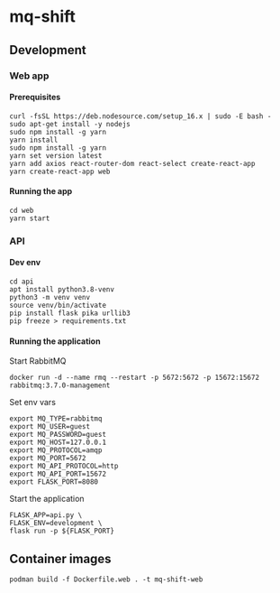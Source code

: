 # mq-shift

## Development
### Web app
#### Prerequisites
```
curl -fsSL https://deb.nodesource.com/setup_16.x | sudo -E bash -
sudo apt-get install -y nodejs
sudo npm install -g yarn
yarn install
sudo npm install -g yarn
yarn set version latest
yarn add axios react-router-dom react-select create-react-app
yarn create-react-app web
```

#### Running the app
```
cd web
yarn start
```

### API
#### Dev env
```
cd api
apt install python3.8-venv
python3 -m venv venv
source venv/bin/activate
pip install flask pika urllib3
pip freeze > requirements.txt
```
#### Running the application
Start RabbitMQ
```
docker run -d --name rmq --restart -p 5672:5672 -p 15672:15672 rabbitmq:3.7.0-management
```

Set env vars
```
export MQ_TYPE=rabbitmq
export MQ_USER=guest
export MQ_PASSWORD=guest
export MQ_HOST=127.0.0.1
export MQ_PROTOCOL=amqp
export MQ_PORT=5672
export MQ_API_PROTOCOL=http
export MQ_API_PORT=15672
export FLASK_PORT=8080
```

Start the application
```
FLASK_APP=api.py \
FLASK_ENV=development \
flask run -p ${FLASK_PORT}
```

## Container images
```
podman build -f Dockerfile.web . -t mq-shift-web
```
